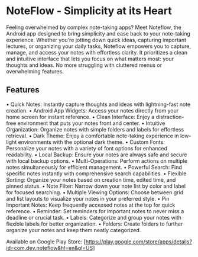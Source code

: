 # NoteFlow - Simplicity at its Heart

Feeling overwhelmed by complex note-taking apps? Meet Noteflow, the Android app designed to bring simplicity and ease back to your note-taking experience. Whether you're jotting down quick ideas, capturing important lectures, or organizing your daily tasks, Noteflow empowers you to capture, manage, and access your notes with effortless clarity. It prioritizes a clean and intuitive interface that lets you focus on what matters most: your thoughts and ideas. No more struggling with cluttered menus or overwhelming features.

## Features
• Quick Notes: Instantly capture thoughts and ideas with lightning-fast note creation.
• Android App Widgets: Access your notes directly from your home screen for instant reference.
• Clean Interface: Enjoy a distraction-free environment that puts your notes front and center.
• Intuitive Organization: Organize notes with simple folders and labels for effortless retrieval.
• Dark Theme: Enjoy a comfortable note-taking experience in low-light environments with the optional dark theme.
• Custom Fonts: Personalize your notes with a variety of font options for enhanced readability.
• Local Backup: Ensure your notes are always safe and secure with local backup options.
• Multi-Operations: Perform actions on multiple notes simultaneously for efficient management.
• Powerful Search: Find specific notes instantly with comprehensive search capabilities.
• Flexible Sorting: Organize your notes based on creation time, edited time, and pinned status.
• Note Filter: Narrow down your note list by color and label for focused searching.
• Multiple Viewing Options: Choose between grid and list layouts to visualize your notes in your preferred style.
• Pin Important Notes: Keep frequently accessed notes at the top for quick reference.
• Reminder: Set reminders for important notes to never miss a deadline or crucial task.
• Labels: Categorize and group your notes with flexible labels for better organization.
• Folders: Create folders to further organize your notes and keep them neatly categorized.

Available on Google Play Store: [https://play.google.com/store/apps/details?id=com.dev.noteflow&hl=en&gl=US]
